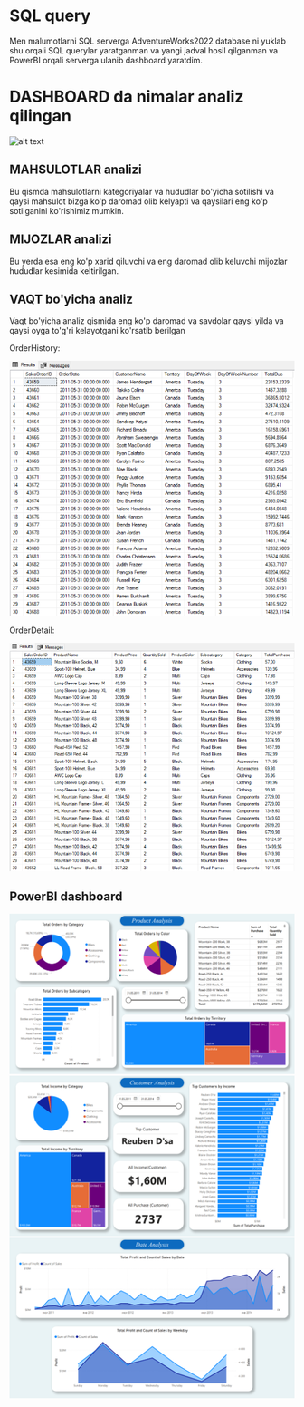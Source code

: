 # SQL query
  Men malumotlarni SQL serverga AdventureWorks2022 database ni yuklab shu orqali SQL querylar yaratganman va yangi jadval hosil qilganman va PowerBI orqali serverga ulanib dashboard yaratdim.
# DASHBOARD da nimalar analiz qilingan
![alt text](g.gif)

 ## MAHSULOTLAR analizi
  Bu qismda mahsulotlarni kategoriyalar va hududlar bo'yicha sotilishi va qaysi mahsulot bizga ko'p daromad olib kelyapti va qaysilari eng ko'p sotilganini ko'rishimiz mumkin.
 ## MIJOZLAR analizi
  Bu yerda esa eng ko'p xarid qiluvchi va eng daromad olib keluvchi mijozlar hududlar kesimida keltirilgan.
 ## VAQT bo'yicha analiz
  Vaqt bo'yicha analiz qismida eng ko'p daromad va savdolar qaysi yilda va qaysi oyga to'g'ri kelayotgani ko'rsatib berilgan

OrderHistory:

![alt text](table1.png)

OrderDetail:

![alt text](table2.png)

## PowerBI dashboard
![alt text](page1.png)
![alt text](page2.png)
![alt text](page3.png)
